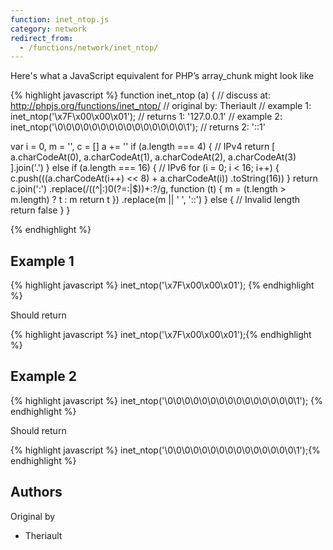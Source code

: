 ```yaml
---
function: inet_ntop.js
category: network
redirect_from:
  - /functions/network/inet_ntop/
---
```


<!-- WARNING! This file is auto generated by `npm run web:inject`, do not edit by hand -->

Here's what a JavaScript equivalent for PHP’s array_chunk might look like

{% highlight javascript %}
function inet_ntop (a) {
  //  discuss at: http://phpjs.org/functions/inet_ntop/
  // original by: Theriault
  //   example 1: inet_ntop('\x7F\x00\x00\x01');
  //   returns 1: '127.0.0.1'
  //   example 2: inet_ntop('\0\0\0\0\0\0\0\0\0\0\0\0\0\0\0\1');
  //   returns 2: '::1'

  var i = 0,
    m = '',
    c = []
  a += ''
  if (a.length === 4) {
    // IPv4
    return [
      a.charCodeAt(0), a.charCodeAt(1), a.charCodeAt(2), a.charCodeAt(3)
    ].join('.')
  } else if (a.length === 16) {
    // IPv6
    for (i = 0; i < 16; i++) {
      c.push(((a.charCodeAt(i++) << 8) + a.charCodeAt(i))
        .toString(16))
    }
    return c.join(':')
      .replace(/((^|:)0(?=:|$))+:?/g, function (t) {
        m = (t.length > m.length) ? t : m
        return t
      })
      .replace(m || ' ', '::')
  } else {
    // Invalid length
    return false
  }
}

{% endhighlight %}

## Example 1

{% highlight javascript %}
inet_ntop('\x7F\x00\x00\x01');
{% endhighlight %}

Should return

{% highlight javascript %}
inet_ntop('\x7F\x00\x00\x01');{% endhighlight %}

## Example 2

{% highlight javascript %}
inet_ntop('\0\0\0\0\0\0\0\0\0\0\0\0\0\0\0\1');
{% endhighlight %}

Should return

{% highlight javascript %}
inet_ntop('\0\0\0\0\0\0\0\0\0\0\0\0\0\0\0\1');{% endhighlight %}


## Authors


Original by

- Theriault

